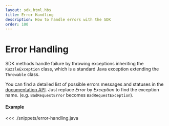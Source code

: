 ```yaml
---
layout: sdk.html.hbs
title: Error Handling
description: How to handle errors with the SDK
order: 100
---
```


# Error Handling

SDK methods handle failure by throwing exceptions inheriting the `KuzzleException` class, which is a standard Java exception extending the `Throwable` class.

You can find a detailed list of possible errors messages and statuses in the [documentation API](/api/1/essentials/errors).
Just replace _Error_ by _Exception_ to find the exception name. (e.g. `BadRequestError` becomes `BadRequestException`).

#### Example

<<< ./snippets/error-handling.java
